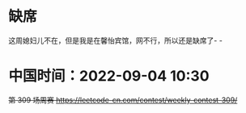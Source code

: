
# 缺席

这周媳妇儿不在，但是我是在馨怡宾馆，网不行，所以还是缺席了- -

# 中国时间：2022-09-04 10:30

~~第 309 场周赛 https://leetcode-cn.com/contest/weekly-contest-309/~~

